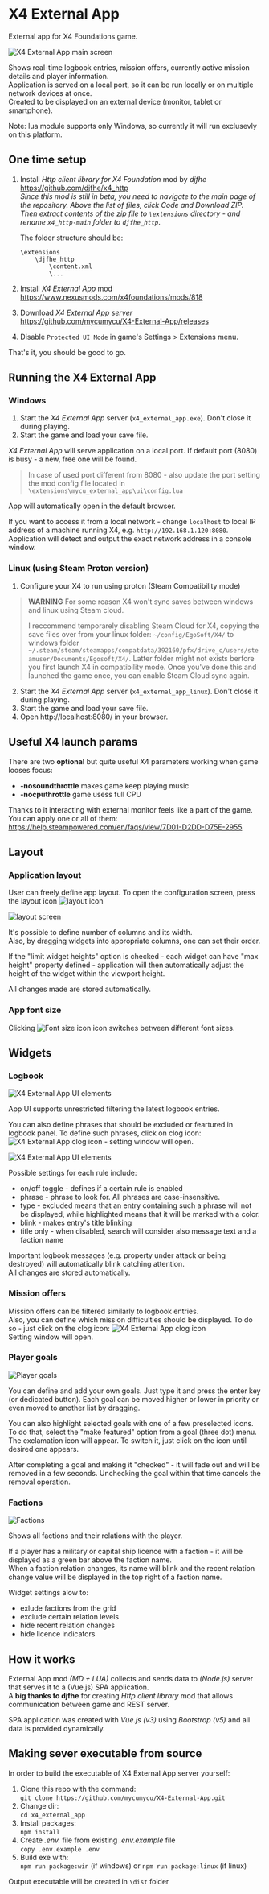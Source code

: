 # X4 External App

External app for X4 Foundations game.

![X4 External App main screen](https://i.imgur.com/d2tnx9s.png)

Shows real-time logbook entries, mission offers, currently active mission details and player information.  
Application is served on a local port, so it can be run locally or on multiple network devices at once.  
Created to be displayed on an external device (monitor, tablet or smartphone).

Note: lua module supports only Windows, so currently it will run exclusevly on this platform.

## One time setup

1. Install *Http client library for X4 Foundation* mod by *djfhe*  
   https://github.com/djfhe/x4_http  
  _Since this mod is still in beta, you need to navigate to the main page of the repository. Above the list of files, click Code and Download ZIP.  
   Then extract contents of the zip file to `\extensions` directory - and rename `x4_http-main` folder to `djfhe_http`_.

   The folder structure should be:

   ```
   \extensions
       \djfhe_http
           \content.xml
           \...
   ```
  

2. Install *X4 External App* mod  
   https://www.nexusmods.com/x4foundations/mods/818

3. Download *X4 External App server*   
   https://github.com/mycumycu/X4-External-App/releases

4. Disable `Protected UI Mode` in game's Settings > Extensions menu.


That's it, you should be good to go.

## Running the X4 External App
### Windows
1. Start the *X4 External App* server (`x4_external_app.exe`). Don't close it during playing.
2. Start the game and load your save file.

*X4 External App* will serve application on a local port. If default port (8080) is busy - a new, free one will be found.
> In case of used port different from 8080 - also update the port setting the mod config file located in `\extensions\mycu_external_app\ui\config.lua`

App will automatically open in the default browser.

If you want to access it from a local network - change `localhost` to local IP address of a machine running X4, e.g. `http://192.168.1.120:8080`.  
Application will detect and output the exact network address in a console window.

### Linux (using Steam Proton version)
1. Configure your X4 to run using proton (Steam Compatibility mode)
> **WARNING** For some reason X4 won't sync saves between windows and linux using Steam cloud.
> 
> I reccommend temporarely disabling Steam Cloud for X4, copying the save files over from your linux folder: `~/config/EgoSoft/X4/` to windows folder `~/.steam/steam/steamapps/compatdata/392160/pfx/drive_c/users/steamuser/Documents/Egosoft/X4/`.  Latter folder might not exists berfore you first launch X4 in compatibility mode. Once you've done this and launched the game once, you can enable Steam Cloud sync again.
2. Start the *X4 External App* server (`x4_external_app_linux`). Don't close it during playing.
3. Start the game and load your save file.
4. Open http://localhost:8080/ in your browser.


## Useful X4 launch params
There are two **optional** but quite useful X4 parameters working when game looses focus:

   - **-nosoundthrottle** makes game keep playing music
   - **-nocputhrottle** game usess full CPU

   Thanks to it interacting with external monitor feels like a part of the game.  
   You can apply one or all of them: https://help.steampowered.com/en/faqs/view/7D01-D2DD-D75E-2955   

## Layout

### Application layout

User can freely define app layout. To open the configuration screen, press the layout icon ![layout icon](https://i.imgur.com/DsukxhO.png)   

![layout screen](https://i.imgur.com/uUMZgEz.png)

It's possible to define number of columns and its width.  
Also, by dragging widgets into appropriate columns, one can set their order.   

If the "limit widget heights" option is checked - each widget can have "max height" property defined - application will then automatically adjust the height of the widget within the viewport height.  

All changes made are stored automatically.

  
### App font size

Clicking ![Font size icon](https://i.imgur.com/neFE6wC.png) icon switches between different font sizes. 

## Widgets

### Logbook

![X4 External App UI elements](https://i.imgur.com/gopHNqi.png)

App UI supports unrestricted filtering the latest logbook entries.  

You can also define phrases that should be excluded or feartured in logbook panel.
To define such phrases, click on clog icon: ![X4 External App clog icon](https://i.imgur.com/KQGSIIO.png) - setting window will open.  

![X4 External App UI elements](https://i.imgur.com/Z9nw0Xa.png)

Possible settings for each rule include:

* on/off toggle - defines if a certain rule is enabled
* phrase - phrase to look for. All phrases are case-insensitive.
* type - excluded means that an entry containing such a phrase will not be displayed, while highlighted means that it will be marked with a color.
* blink - makes entry's title blinking
* title only - when disabled, search will consider also message text and a faction name

Important logbook messages (e.g. property under attack or being destroyed) will automatically blink catching attention.  
All changes are stored automatically.  
  
### Mission offers
Mission offers can be filtered similarly to logbook entries.  
Also, you can define which mission difficulties should be displayed.
To do so - just click on the clog icon: ![X4 External App clog icon](https://i.imgur.com/KQGSIIO.png)   
Setting window will open.  

### Player goals
![Player goals](https://i.imgur.com/xhaJ0LC.png)  

You can define and add your own goals. Just type it and press the enter key (or dedicated button).
Each goal can be moved higher or lower in priority or even moved to another list by dragging.

You can also highlight selected goals with one of a few preselected icons. 
To do that, select the "make featured" option from a goal (three dot) menu. The exclamation icon will appear. To switch it, just click on the icon until desired one appears.

After completing a goal and making it "checked" - it will fade out and will be removed in a few seconds. Unchecking the goal within that time cancels the removal operation.

### Factions
![Factions](https://i.imgur.com/GcuOrQj.png)  

Shows all factions and their relations with the player.

If a player has a military or capital ship licence with a faction - it will be displayed as a green bar above the faction name.  
When a faction relation changes, its name will blink and the recent relation change value will be displayed in the top right of a faction name.

Widget settings alow to:
* exlude factions from the grid
* exclude certain relation levels
* hide recent relation changes
* hide licence indicators
 
## How it works

External App mod *(MD + LUA)* collects and sends data to *(Node.js)* server that serves it to a (Vue.js) SPA application.  
A **big thanks to djfhe** for creating _Http client library_ mod that allows communication between game and REST server.

SPA application was created with *Vue.js (v3)* using *Bootstrap (v5)* and all data is provided dynamically.

## Making sever executable from source

In order to build the executable of X4 External App server yourself:

1. Clone this repo with the command:  
   `git clone https://github.com/mycumycu/X4-External-App.git`
2. Change dir:  
   `cd x4_external_app`
3. Install packages:  
   `npm install`
4. Create *.env.* file from existing *.env.example* file  
   `copy .env.example .env`
5. Build exe with:  
   `npm run package:win` (if windows) or  `npm run package:linux` (if linux)

Output executable will be created in `\dist` folder

